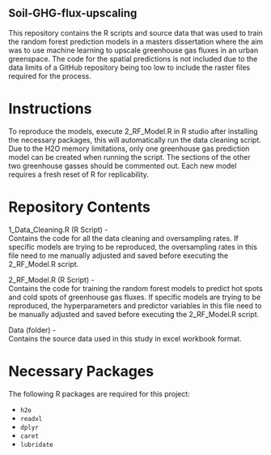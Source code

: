 ## Soil-GHG-flux-upscaling

This repository contains the R scripts and source data that was used to train the random forest prediction models in a masters dissertation where the aim was to use machine learning to upscale greenhouse gas fluxes in an urban greenspace. The code for the spatial predictions is not included due to the data limits of a GitHub repository being too low to include the raster files required for the process.

# Instructions

To reproduce the models, execute 2_RF_Model.R in R studio after installing the necessary packages, this will automatically run the data cleaning script. Due to the H2O memory limitations, only one greenhouse gas prediction model can be created when running the script. The sections of the other two greenhouse gasses should be commented out. Each new model requires a fresh reset of R for replicability.

# Repository Contents

1_Data_Cleaning.R (R Script) - 	
Contains the code for all the data cleaning and oversampling rates. If specific models are trying to be reproduced, the oversampling rates in this file need to me manually adjusted and saved before executing the 2_RF_Model.R script.

2_RF_Model.R (R Script) -		
Contains the code for training the random forest models to predict hot spots and cold spots of greenhouse gas fluxes. If specific models are trying to be reproduced, the hyperparameters and predictor variables in this file need to be manually adjusted and saved before executing the 2_RF_Model.R script.

Data (folder) - 		
Contains the source data used in this study in excel workbook format.


# Necessary Packages
The following R packages are required for this project:

- `h2o`
- `readxl`
- `dplyr`
- `caret`
- `lubridate`
